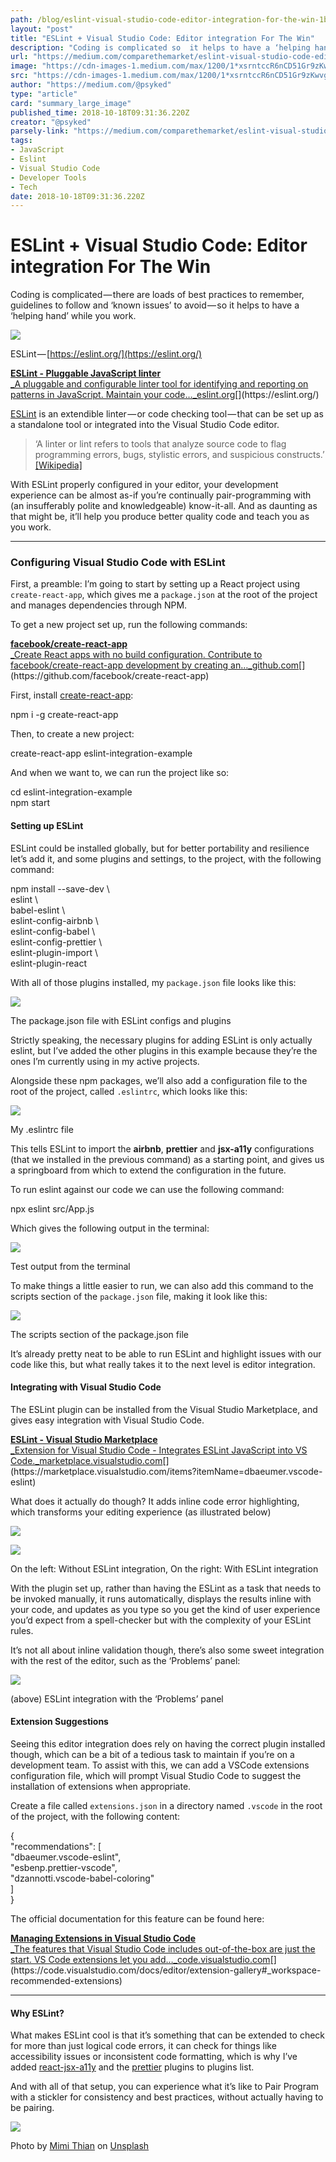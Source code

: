 ```yaml
---
path: /blog/eslint-visual-studio-code-editor-integration-for-the-win-1bcf38f6ccd4/
layout: "post"
title: "ESLint + Visual Studio Code: Editor integration For The Win"
description: "Coding is complicated so  it helps to have a ‘helping hand’ while you work."
url: "https://medium.com/comparethemarket/eslint-visual-studio-code-editor-integration-for-the-win-1bcf38f6ccd4"
image: "https://cdn-images-1.medium.com/max/1200/1*xsrntccR6nCD51Gr9zKwvg.png"
src: "https://cdn-images-1.medium.com/max/1200/1*xsrntccR6nCD51Gr9zKwvg.png"
author: "https://medium.com/@psyked"
type: "article"
card: "summary_large_image"
published_time: 2018-10-18T09:31:36.220Z
creator: "@psyked"
parsely-link: "https://medium.com/comparethemarket/eslint-visual-studio-code-editor-integration-for-the-win-1bcf38f6ccd4"
tags:
- JavaScript
- Eslint
- Visual Studio Code
- Developer Tools
- Tech
date: 2018-10-18T09:31:36.220Z
---
```


# ESLint + Visual Studio Code: Editor integration For The Win

Coding is complicated — there are loads of best practices to remember, guidelines to follow and ‘known issues’ to avoid — so it helps to have a ‘helping hand’ while you work.

![](1*TPkhIqPgVzFSSpwdlVwhVw.png)

ESLint — [https://eslint.org/](https://eslint.org/)

[**ESLint - Pluggable JavaScript linter**  
_A pluggable and configurable linter tool for identifying and reporting on patterns in JavaScript. Maintain your code…_eslint.org](https://eslint.org/ "https://eslint.org/")[](https://eslint.org/)

[ESLint](https://eslint.org/) is an extendible linter — or code checking tool — that can be set up as a standalone tool or integrated into the Visual Studio Code editor.

> ‘A linter or lint refers to tools that analyze source code to flag programming errors, bugs, stylistic errors, and suspicious constructs.’ [\[Wikipedia\]](https://en.wikipedia.org/wiki/Lint_%28software%29)

With ESLint properly configured in your editor, your development experience can be almost as-if you’re continually pair-programming with (an insufferably polite and knowledgeable) know-it-all. And as daunting as that might be, it’ll help you produce better quality code and teach you as you work.

---

### Configuring Visual Studio Code with ESLint

First, a preamble: I’m going to start by setting up a React project using `create-react-app`, which gives me a `package.json` at the root of the project and manages dependencies through NPM.

To get a new project set up, run the following commands:

[**facebook/create-react-app**  
_Create React apps with no build configuration. Contribute to facebook/create-react-app development by creating an…_github.com](https://github.com/facebook/create-react-app "https://github.com/facebook/create-react-app")[](https://github.com/facebook/create-react-app)

First, install [create-react-app](https://github.com/facebook/create-react-app):

npm i -g create-react-app

Then, to create a new project:

create-react-app eslint-integration-example

And when we want to, we can run the project like so:

cd eslint-integration-example  
npm start

#### Setting up ESLint

ESLint could be installed globally, but for better portability and resilience let’s add it, and some plugins and settings, to the project, with the following command:

npm install --save-dev \  
eslint \  
babel-eslint \  
eslint-config-airbnb \  
eslint-config-babel \  
eslint-config-prettier \  
eslint-plugin-import \  
eslint-plugin-react

With all of those plugins installed, my `package.json` file looks like this:

![](1*xsrntccR6nCD51Gr9zKwvg.png)

The package.json file with ESLint configs and plugins

Strictly speaking, the necessary plugins for adding ESLint is only actually eslint, but I’ve added the other plugins in this example because they’re the ones I’m currently using in my active projects.

Alongside these npm packages, we’ll also add a configuration file to the root of the project, called `.eslintrc`, which looks like this:

![](1*Agug9EAS4QMlUuLOMNyv8Q.png)

My .eslintrc file

This tells ESLint to import the **airbnb**, **prettier** and **jsx-a11y** configurations (that we installed in the previous command) as a starting point, and gives us a springboard from which to extend the configuration in the future.

To run eslint against our code we can use the following command:

npx eslint src/App.js

Which gives the following output in the terminal:

![](1*_P4YPpbVg4L-Utu7egF-vg.png)

Test output from the terminal

To make things a little easier to run, we can also add this command to the scripts section of the `package.json` file, making it look like this:

![](1*WIn_eNNTYewBEd9AAuO8-g.png)

The scripts section of the package.json file

It’s already pretty neat to be able to run ESLint and highlight issues with our code like this, but what really takes it to the next level is editor integration.

#### Integrating with Visual Studio Code

The ESLint plugin can be installed from the Visual Studio Marketplace, and gives easy integration with Visual Studio Code.

[**ESLint - Visual Studio Marketplace**  
_Extension for Visual Studio Code - Integrates ESLint JavaScript into VS Code._marketplace.visualstudio.com](https://marketplace.visualstudio.com/items?itemName=dbaeumer.vscode-eslint "https://marketplace.visualstudio.com/items?itemName=dbaeumer.vscode-eslint")[](https://marketplace.visualstudio.com/items?itemName=dbaeumer.vscode-eslint)

What does it actually do though? It adds inline code error highlighting, which transforms your editing experience (as illustrated below)

![](1*O6Q5VDIKC4UM_sfJOlE82w.png)

![](1*n20krHQQGci7D347-4HELQ.png)

On the left: Without ESLint integration, On the right: With ESLint integration

With the plugin set up, rather than having the ESLint as a task that needs to be invoked manually, it runs automatically, displays the results inline with your code, and updates as you type so you get the kind of user experience you’d expect from a spell-checker but with the complexity of your ESLint rules.

It’s not all about inline validation though, there’s also some sweet integration with the rest of the editor, such as the ‘Problems’ panel:

![](1*dvvNjcPydPLfeOswJ9u-Sg.png)

(above) ESLint integration with the ‘Problems’ panel

#### Extension Suggestions

Seeing this editor integration does rely on having the correct plugin installed though, which can be a bit of a tedious task to maintain if you’re on a development team. To assist with this, we can add a VSCode extensions configuration file, which will prompt Visual Studio Code to suggest the installation of extensions when appropriate.

Create a file called `extensions.json` in a directory named `.vscode` in the root of the project, with the following content:

{  
  "recommendations": \[  
    "dbaeumer.vscode-eslint",  
    "esbenp.prettier-vscode",  
    "dzannotti.vscode-babel-coloring"  
  \]  
}

The official documentation for this feature can be found here:

[**Managing Extensions in Visual Studio Code**  
_The features that Visual Studio Code includes out-of-the-box are just the start. VS Code extensions let you add…_code.visualstudio.com](https://code.visualstudio.com/docs/editor/extension-gallery#_workspace-recommended-extensions "https://code.visualstudio.com/docs/editor/extension-gallery#_workspace-recommended-extensions")[](https://code.visualstudio.com/docs/editor/extension-gallery#_workspace-recommended-extensions)

---

#### Why ESLint?

What makes ESLint cool is that it’s something that can be extended to check for more than just logical code errors, it can check for things like accessibility issues or inconsistent code formatting, which is why I’ve added [react-jsx-a11y](https://github.com/evcohen/eslint-plugin-jsx-a11y) and the [prettier](https://github.com/prettier/prettier-eslint) plugins to plugins list.

And with all of that setup, you can experience what it’s like to Pair Program with a stickler for consistency and best practices, without actually having to be pairing.

![](1*84wQvgcY-qeS92WYYvJBTA.jpeg)

Photo by [Mimi Thian](https://unsplash.com/photos/ZKBzlifgkgw?utm_source=unsplash&utm_medium=referral&utm_content=creditCopyText) on [Unsplash](https://unsplash.com/search/photos/pointing-at-code?utm_source=unsplash&utm_medium=referral&utm_content=creditCopyText)